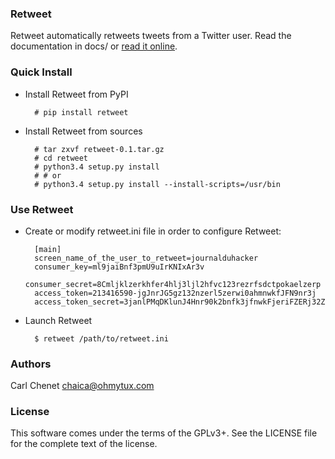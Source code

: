 ### Retweet 

Retweet automatically retweets tweets from a Twitter user. Read the documentation in docs/
or [read it online](https://retweet.readthedocs.org/en/latest/).

### Quick Install

* Install Retweet from PyPI

        # pip install retweet

* Install Retweet from sources

        # tar zxvf retweet-0.1.tar.gz
        # cd retweet
        # python3.4 setup.py install
        # # or
        # python3.4 setup.py install --install-scripts=/usr/bin

### Use Retweet

* Create or modify retweet.ini file in order to configure Retweet:

        [main]
        screen_name_of_the_user_to_retweet=journalduhacker
        consumer_key=ml9jaiBnf3pmU9uIrKNIxAr3v
        consumer_secret=8Cmljklzerkhfer4hlj3ljl2hfvc123rezrfsdctpokaelzerp
        access_token=213416590-jgJnrJG5gz132nzerl5zerwi0ahmnwkfJFN9nr3j
        access_token_secret=3janlPMqDKlunJ4Hnr90k2bnfk3jfnwkFjeriFZERj32Z

* Launch Retweet

        $ retweet /path/to/retweet.ini

### Authors

Carl Chenet <chaica@ohmytux.com>

### License

This software comes under the terms of the GPLv3+. See the LICENSE file for the complete text of the license.
